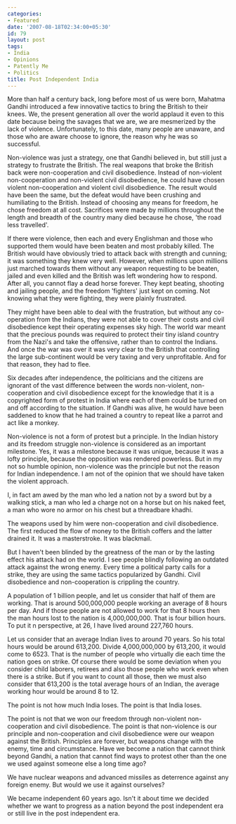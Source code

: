 ```yaml
---
categories:
- Featured
date: '2007-08-18T02:34:00+05:30'
id: 79
layout: post
tags:
- India
- Opinions
- Patently Me
- Politics
title: Post Independent India
---
```


More than half a century back, long before most of us were born, Mahatma Gandhi introduced a few innovative tactics to bring the British to their knees. We, the present generation all over the world applaud it even to this date because being the savages that we are, we are mesmerized by the lack of violence. Unfortunately, to this date, many people are unaware, and those who are aware choose to ignore, the reason why he was so successful.

Non-violence was just a strategy, one that Gandhi believed in, but still just a strategy to frustrate the British. The real weapons that broke the British back were non-cooperation and civil disobedience. Instead of non-violent non-cooperation and non-violent civil disobedience, he could have chosen violent non-cooperation and violent civil disobedience. The result would have been the same, but the defeat would have been crushing and humiliating to the British. Instead of choosing any means for freedom, he chose freedom at all cost. Sacrifices were made by millions throughout the length and breadth of the country many died because he chose, 'the road less travelled'.

If there were violence, then each and every Englishman and those who supported them would have been beaten and most probably killed. The British would have obviously tried to attack back with strength and cunning; it was something they knew very well. However, when millions upon millions just marched towards them without any weapon requesting to be beaten, jailed and even killed and the British was left wondering how to respond. After all, you cannot flay a dead horse forever. They kept beating, shooting and jailing people, and the freedom 'fighters' just kept on coming. Not knowing what they were fighting, they were plainly frustrated.

They might have been able to deal with the frustration, but without any co-operation from the Indians, they were not able to cover their costs and civil disobedience kept their operating expenses sky high. The world war meant that the precious pounds was required to protect their tiny island country from the Nazi's and take the offensive, rather than to control the Indians. And once the war was over it was very clear to the British that controlling the large sub-continent would be very taxing and very unprofitable. And for that reason, they had to flee.

Six decades after independence, the politicians and the citizens are ignorant of the vast difference between the words non-violent, non-cooperation and civil disobedience except for the knowledge that it is a copyrighted form of protest in India where each of them could be turned on and off according to the situation. If Gandhi was alive, he would have been saddened to know that he had trained a country to repeat like a parrot and act like a monkey.

Non-violence is not a form of protest but a principle. In the Indian history and its freedom struggle non-violence is considered as an important milestone. Yes, it was a milestone because it was unique, because it was a lofty principle, because the opposition was rendered powerless. But in my not so humble opinion, non-violence was the principle but not the reason for Indian independence. I am not of the opinion that we should have taken the violent approach.

I, in fact am awed by the man who led a nation not by a sword but by a walking stick, a man who led a charge not on a horse but on his naked feet, a man who wore no armor on his chest but a threadbare khadhi.

The weapons used by him were non-cooperation and civil disobedience. The first reduced the flow of money to the British coffers and the latter drained it. It was a masterstroke. It was blackmail.

But I haven't been blinded by the greatness of the man or by the lasting effect his attack had on the world. I see people blindly following an outdated attack against the wrong enemy. Every time a political party calls for a strike, they are using the same tactics popularized by Gandhi. Civil disobedience and non-cooperation is crippling the country.

A population of 1 billion people, and let us consider that half of them are working. That is around 500,000,000 people working an average of 8 hours per day. And if those people are not allowed to work for that 8 hours then the man hours lost to the nation is 4,000,000,000. That is four billion hours. To put it n perspective, at 26, I have lived around 227,760 hours.

Let us consider that an average Indian lives to around 70 years. So his total hours would be around 613,200. Divide 4,000,000,000 by 613,200, it would come to 6523. That is the number of people who virtually die each time the nation goes on strike. Of course there would be some deviation when you consider child laborers, retirees and also those people who work even when there is a strike. But if you want to count all those, then we must also consider that 613,200 is the total average hours of an Indian, the average working hour would be around 8 to 12.

The point is not how much India loses. The point is that India loses.

The point is not that we won our freedom through non-violent non-cooperation and civil disobedience. The point is that non-violence is our principle and non-cooperation and civil disobedience were our weapon against the British. Principles are forever, but weapons change with the enemy, time and circumstance. Have we become a nation that cannot think beyond Gandhi, a nation that cannot find ways to protest other than the one we used against someone else a long time ago?

We have nuclear weapons and advanced missiles as deterrence against any foreign enemy. But would we use it against ourselves?

We became independent 60 years ago. Isn't it about time we decided whether we want to progress as a nation beyond the post independent era or still live in the post independent era.